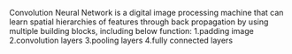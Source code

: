 Convolution Neural Network is a digital image processing machine that can learn spatial hierarchies of features through back propagation by using multiple building blocks, including below function:
1.padding image
2.convolution layers
3.pooling layers
4.fully connected layers
